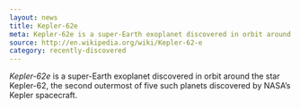 ```yaml
---
layout: news
title: Kepler-62e
meta: Kepler-62e is a super-Earth exoplanet discovered in orbit around the star Kepler-62
source: http://en.wikipedia.org/wiki/Kepler-62-e
category: recently-discovered
---
```


*Kepler-62e* is a super-Earth exoplanet discovered in orbit around the star Kepler-62, the second outermost of five such planets discovered by NASA’s Kepler spacecraft.
